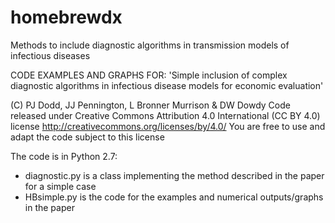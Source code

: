 # homebrewdx
Methods to include diagnostic algorithms in transmission models of infectious diseases

CODE EXAMPLES AND GRAPHS FOR: 'Simple inclusion of complex diagnostic algorithms in infectious disease models for economic evaluation'

(C) PJ Dodd, JJ Pennington, L Bronner Murrison & DW Dowdy
Code released under Creative Commons Attribution 4.0 International (CC BY 4.0) license
http://creativecommons.org/licenses/by/4.0/
You are free to use and adapt the code subject to this license
 
The code is in Python 2.7:
 
* diagnostic.py is a class implementing the method described in the paper for a simple case
* HBsimple.py is the code for the examples and numerical outputs/graphs in the paper
